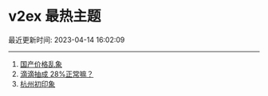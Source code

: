 # v2ex 最热主题

最近更新时间: 2023-04-14 16:02:09

--- 
1. [国产价格乱象](https://www.v2ex.com/t/932390) 
2. [滴滴抽成 28%正常嘛？](https://www.v2ex.com/t/932377) 
3. [杭州初印象](https://www.v2ex.com/t/932393) 

